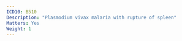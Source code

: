 ```yaml
---
ICD10: B510
Description: "Plasmodium vivax malaria with rupture of spleen"
Matters: Yes
Weight: 1
---
```


